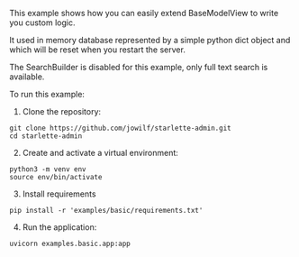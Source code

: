 This example shows how you can easily extend BaseModelView to write you custom logic.

It used in memory database represented by a simple python dict object and which will be reset when you restart the server.

The SearchBuilder is disabled for this example, only full text search is available.

To run this example:

1. Clone the repository:

```shell
git clone https://github.com/jowilf/starlette-admin.git
cd starlette-admin
```

2. Create and activate a virtual environment:

```shell
python3 -m venv env
source env/bin/activate
```

3. Install requirements

```shell
pip install -r 'examples/basic/requirements.txt'
```

4. Run the application:

```shell
uvicorn examples.basic.app:app
```
